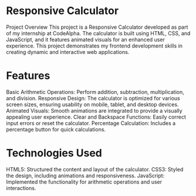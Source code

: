 # Responsive Calculator
Project Overview
This project is a Responsive Calculator developed as part of my internship at CodeAlpha. The calculator is built using HTML, CSS, and JavaScript, and it features animated visuals for an enhanced user experience. This project demonstrates my frontend development skills in creating dynamic and interactive web applications.

# Features
Basic Arithmetic Operations: Perform addition, subtraction, multiplication, and division.
Responsive Design: The calculator is optimized for various screen sizes, ensuring usability on mobile, tablet, and desktop devices.
Animated Visuals: Smooth animations are integrated to provide a visually appealing user experience.
Clear and Backspace Functions: Easily correct input errors or reset the calculator.
Percentage Calculation: Includes a percentage button for quick calculations.
# Technologies Used
HTML5: Structured the content and layout of the calculator.
CSS3: Styled the design, including animations and responsiveness.
JavaScript: Implemented the functionality for arithmetic operations and user interactions.
